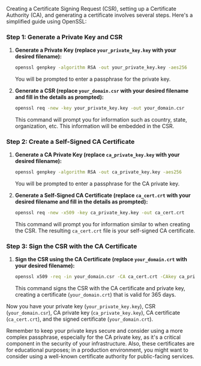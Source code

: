 Creating a Certificate Signing Request (CSR), setting up a Certificate Authority (CA), and generating a certificate involves several steps. Here's a simplified guide using OpenSSL:

### Step 1: Generate a Private Key and CSR

1. **Generate a Private Key (replace `your_private_key.key` with your desired filename):**
    ```bash
    openssl genpkey -algorithm RSA -out your_private_key.key -aes256
    ```

    You will be prompted to enter a passphrase for the private key.

2. **Generate a CSR (replace `your_domain.csr` with your desired filename and fill in the details as prompted):**
    ```bash
    openssl req -new -key your_private_key.key -out your_domain.csr
    ```

    This command will prompt you for information such as country, state, organization, etc. This information will be embedded in the CSR.

### Step 2: Create a Self-Signed CA Certificate

1. **Generate a CA Private Key (replace `ca_private_key.key` with your desired filename):**
    ```bash
    openssl genpkey -algorithm RSA -out ca_private_key.key -aes256
    ```

    You will be prompted to enter a passphrase for the CA private key.

2. **Generate a Self-Signed CA Certificate (replace `ca_cert.crt` with your desired filename and fill in the details as prompted):**
    ```bash
    openssl req -new -x509 -key ca_private_key.key -out ca_cert.crt
    ```

    This command will prompt you for information similar to when creating the CSR. The resulting `ca_cert.crt` file is your self-signed CA certificate.

### Step 3: Sign the CSR with the CA Certificate

1. **Sign the CSR using the CA Certificate (replace `your_domain.crt` with your desired filename):**
    ```bash
    openssl x509 -req -in your_domain.csr -CA ca_cert.crt -CAkey ca_private_key.key -CAcreateserial -out your_domain.crt -days 365
    ```

    This command signs the CSR with the CA certificate and private key, creating a certificate (`your_domain.crt`) that is valid for 365 days.

Now you have your private key (`your_private_key.key`), CSR (`your_domain.csr`), CA private key (`ca_private_key.key`), CA certificate (`ca_cert.crt`), and the signed certificate (`your_domain.crt`).

Remember to keep your private keys secure and consider using a more complex passphrase, especially for the CA private key, as it's a critical component in the security of your infrastructure. Also, these certificates are for educational purposes; in a production environment, you might want to consider using a well-known certificate authority for public-facing services.
